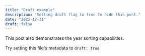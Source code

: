 ```yaml
---
title: "Draft example"
description: "Setting draft flag to true to hide this post."
date: "2022-12-31"
draft: false
---
```


This post also demonstrates the year sorting capabilities.

Try setting this file's metadata to `draft: true`.
